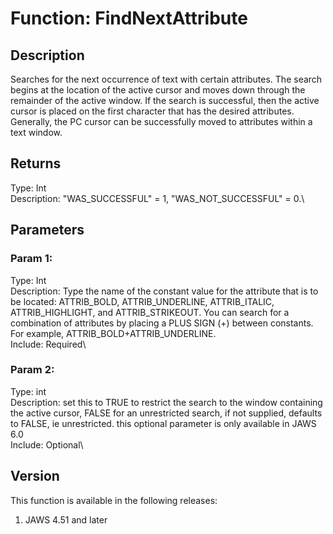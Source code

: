 # Function: FindNextAttribute

## Description

Searches for the next occurrence of text with certain attributes. The
search begins at the location of the active cursor and moves down
through the remainder of the active window. If the search is successful,
then the active cursor is placed on the first character that has the
desired attributes. Generally, the PC cursor can be successfully moved
to attributes within a text window.

## Returns

Type: Int\
Description: \"WAS_SUCCESSFUL\" = 1, \"WAS_NOT_SUCCESSFUL\" = 0.\

## Parameters

### Param 1:

Type: Int\
Description: Type the name of the constant value for the attribute that
is to be located: ATTRIB_BOLD, ATTRIB_UNDERLINE, ATTRIB_ITALIC,
ATTRIB_HIGHLIGHT, and ATTRIB_STRIKEOUT. You can search for a combination
of attributes by placing a PLUS SIGN (+) between constants. For example,
ATTRIB_BOLD+ATTRIB_UNDERLINE.\
Include: Required\

### Param 2:

Type: int\
Description: set this to TRUE to restrict the search to the window
containing the active cursor, FALSE for an unrestricted search, if not
supplied, defaults to FALSE, ie unrestricted. this optional parameter is
only available in JAWS 6.0\
Include: Optional\

## Version

This function is available in the following releases:

1.  JAWS 4.51 and later
